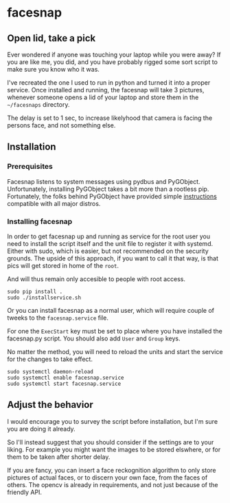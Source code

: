 # facesnap
## Open lid, take a pick

Ever wondered if anyone was touching your laptop while you were away?
If you are like me, you did, and you have probably rigged some sort script
to make sure you know who it was. 

I've recreated the one I used to run in python and turned it into a proper service.
Once installed and running, the facesnap will take 3 pictures,
whenever someone opens a lid of your laptop and store them in the `~/facesnaps` directory.

The delay is set to 1 sec, to increase likelyhood that camera is facing the persons
face, and not something else. 

## Installation

### Prerequisites
Facesnap listens to system messages using pydbus and PyGObject.
Unfortunately, installing PyGObject takes a bit more than a rootless pip. 
Fortunately, the folks behind PyGObject have provided simple [instructions](https://pygobject.readthedocs.io/en/latest/getting_started.html) compatible with all major distros.

### Installing facesnap
In order to get facesnap up and running as service for the root user you need to install the script itself and the unit file to register it with systemd.
Either with sudo, which is easier, but not recommended on the security grounds.
The upside of this approach, if you want to call it that way,
is that pics will get stored in home of the `root`.

And will thus remain only accesible to people with root access.  

```
sudo pip install .
sudo ./installservice.sh
```

Or you can install facesnap as a normal user, which will require couple of tweeks
to the `facesnap.service` file. 

For one the `ExecStart` key must be set to place where you have installed the facesnap.py script. You should also add `User` and `Group` keys.

No matter the method, you will need to reload the units and start the service for the changes to take effect.

```
sudo systemctl daemon-reload
sudo systemctl enable facesnap.service
sudo systemctl start facesnap.service
```

## Adjust the behavior

I would encourage you to survey the script before installation,
but I'm sure you are doing it already. 

So I'll instead suggest that you should consider if the settings are to your liking. For example you might want the images to be stored elswhere, or for them to be taken after shorter delay.

If you are fancy, you can insert a face reckognition algorithm to only store pictures
of actual faces, or to discern your own face, from the faces of others.
The opencv is already in requirements, and not just because of the friendly API.
